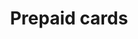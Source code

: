 ---
title: 'Prepaid cards'
breadcrumb_title: "Prepaid cards"
layout: 'block'
meta_title: 'Prepaid cards - MultiSafepay Docs'
meta_description: "Sign up. Build and test your payments integration. Explore our products and services. Use our API Reference, SDKs, and wrappers. Get support."
logo: '/svgs/Prepaid cards.svg'
short_description: 'Conveniently allow your customers to pay using a wide range of prepaid debit cards.'
weight: 40
data:
  - { title: 'Paysafecard', url: 'paysafecard', logo: '/logo/Payment_methods/Paysafecard.svg' }
  - { title: 'Gift cards', url: 'gift-cards', logo: '/logo/Payment_methods/VVV_Giftcards.svg' }
--- 